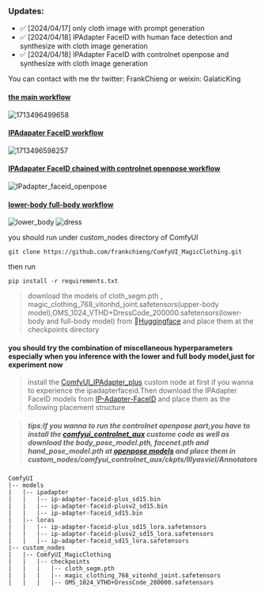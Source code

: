 ### Updates:
- ✅ [2024/04/17] only cloth image with prompt generation
- ✅ [2024/04/18] IPAdapter FaceID with human face detection and synthesize with cloth image generation
- ✅ [2024/04/18] IPAdapter FaceID with controlnet openpose and synthesize with cloth image generation
  
You can contact with me thr twitter: FrankChieng or weixin: GalaticKing

#### [the main workflow](https://github.com/frankchieng/ComfyUI_MagicClothing/blob/main/magic_clothing_workflow.json)
![1713496499658](https://github.com/frankchieng/ComfyUI_MagicClothing/assets/130369523/59f380c8-faf9-4544-ae57-3aa36021652c)

#### [IPAdapater FaceID workflow](https://github.com/frankchieng/ComfyUI_MagicClothing/blob/main/ipadapter_faceid_workflow.json)
![1713496598257](https://github.com/frankchieng/ComfyUI_MagicClothing/assets/130369523/05bd294f-fd9f-439e-bfbf-2da3541ebb79)

#### [IPAdapater FaceID chained with controlnet openpose workflow](https://github.com/frankchieng/ComfyUI_MagicClothing/blob/main/ipadapter_faceid_openpose_workflow.json)
![IPadapter_faceid_openpose](https://github.com/frankchieng/ComfyUI_MagicClothing/assets/130369523/3fca5f7f-f9db-410a-bc33-9f69f6442ecf)

#### [lower-body full-body workflow](https://github.com/frankchieng/ComfyUI_MagicClothing/blob/main/lower%26full_body_workflow.json)
![lower_body](https://github.com/frankchieng/ComfyUI_MagicClothing/assets/130369523/39a589fb-dea1-4985-84b3-d89bf46038b1)
![dress](https://github.com/frankchieng/ComfyUI_MagicClothing/assets/130369523/8204c985-5da8-4723-ba40-119da03b2df3)

you should run under custom_nodes directory of ComfyUI
```shell
git clone https://github.com/frankchieng/ComfyUI_MagicClothing.git
```
then run 
```shell
pip install -r requirements.txt
```

> download the models of cloth_segm.pth , magic_clothing_768_vitonhd_joint.safetensors(upper-body model),OMS_1024_VTHD+DressCode_200000.safetensors(lower-body and full-body model) from 
 🤗[Huggingface](https://huggingface.co/ShineChen1024/MagicClothing) and place them at the checkpoints directory
#### you should try the combination of miscellaneous hyperparameters especially when you inference with the lower and full body model,just for experiment now
> install the [ComfyUI_IPAdapter_plus](https://github.com/cubiq/ComfyUI_IPAdapter_plus) custom node at first if you wanna to experience the ipadapterfaceid.Then download the IPAdapter FaceID models from [IP-Adapter-FaceID](https://huggingface.co/h94/IP-Adapter-FaceID) and place them as the following placement structure

> #####  tips:If you wanna to run the controlnet openpose part,you have to install the [comfyui_controlnet_aux](https://github.com/Fannovel16/comfyui_controlnet_aux) custome code as well as download the body_pose_model.pth, facenet.pth and hand_pose_model.pth at [openpose models](https://huggingface.co/lllyasviel/Annotators) and place them in custom_nodes/comfyui_controlnet_aux/ckpts/lllyasviel/Annotators
```text
ComfyUI
|-- models
|   |-- ipadapter
|   |   |-- ip-adapter-faceid-plus_sd15.bin
|   |   |-- ip-adapter-faceid-plusv2_sd15.bin
|   |   |-- ip-adapter-faceid_sd15.bin
|   |-- loras
|   |   |-- ip-adapter-faceid-plus_sd15_lora.safetensors
|   |   |-- ip-adapter-faceid-plusv2_sd15_lora.safetensors
|   |   |-- ip-adapter-faceid_sd15_lora.safetensors
|-- custom_nodes
|   |-- ComfyUI_MagicClothing
|   |   |-- checkpoints
|   |   |   |-- cloth_segm.pth
|   |   |   |-- magic_clothing_768_vitonhd_joint.safetensors
|   |   |   |-- OMS_1024_VTHD+DressCode_200000.safetensors
```

